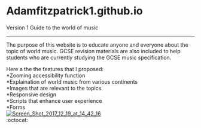 # Adamfitzpatrick1.github.io
Version 1 Guide to the world of music

-------------------------------------------------------------------------------------------------------------------------------------------

The purpose of this website is to educate anyone and everyone about the topic of world music. GCSE revision materials are also included
to help students who are currently studying the GCSE music specification.

Here a the the features that I proposed:
<br/>
*Zooming accessibility function
<br/>
*Explaination of world music from various continents
<br/>
*Images that are relevant to the topics
<br/>
*Responsive design
<br/>
*Scripts that enhance user experience
<br/>
*Forms
<br/>
<a href="https://ibb.co/bZ4hx6"><img src="https://preview.ibb.co/bKdmPm/Screen_Shot_2017_12_19_at_14_42_16.png" alt="Screen_Shot_2017_12_19_at_14_42_16" border="0"></a>
<br/>
:octocat:


